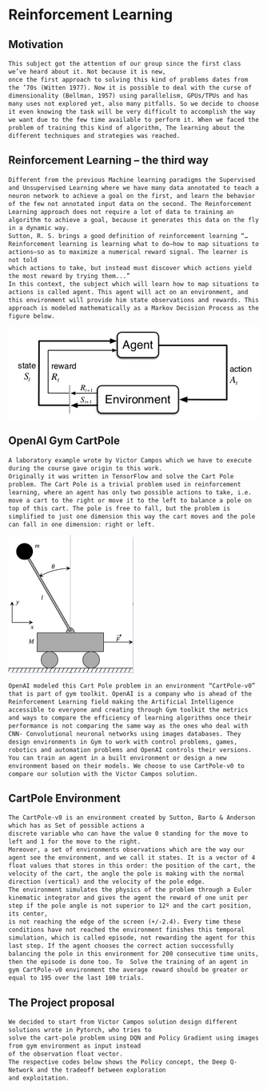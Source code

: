 # Reinforcement Learning

## Motivation

    This subject got the attention of our group since the first class we’ve heard about it. Not because it is new, 
    once the first approach to solving this kind of problems dates from the ’70s (Witten 1977). Now it is possible to deal with the curse of dimensionality (Bellman, 1957) using parallelism, GPUs/TPUs and has many uses not explored yet, also many pitfalls. So we decide to choose it even knowing the task will be very difficult to accomplish the way we want due to the few time available to perform it. When we faced the problem of training this kind of algorithm, The learning about the different techniques and strategies was reached.

## Reinforcement Learning – the third way

    Different from the previous Machine learning paradigms the Supervised and Unsupervised Learning where we have many data annotated to teach a neuron network to achieve a goal on the first, and learn the behavior of the few not annotated input data on the second. The Reinforcement Learning approach does not require a lot of data to training an algorithm to achieve a goal, because it generates this data on the fly in a dynamic way.
    Sutton, R. S. brings a good definition of reinforcement learning “… Reinforcement learning is learning what to do—how to map situations to actions—so as to maximize a numerical reward signal. The learner is not told 
    which actions to take, but instead must discover which actions yield the most reward by trying them...”
    In this context, the subject which will learn how to map situations to actions is called agent. This agent will act on an environment, and this environment will provide him state observations and rewards. This approach is modeled mathematically as a Markov Decision Process as the figure below.
![Octocat](assets/images/intromdp.png)

##  OpenAI Gym CartPole

    A laboratory example wrote by Victor Campos which we have to execute during the course gave origin to this work.
    Originally it was written in TensorFlow and solve the Cart Pole problem. The Cart Pole is a trivial problem used in reinforcement learning, where an agent has only two possible actions to take, i.e. move a cart to the right or move it to the left to balance a pole on top of this cart. The pole is free to fall, but the problem is simplified to just one dimension this way the cart moves and the pole can fall in one dimension: right or left.

![Octocat](assets/images/cartpole.png)
    
    OpenAI modeled this Cart Pole problem in an environment “CartPole-v0” that is part of gym toolkit. OpenAI is a company who is ahead of the Reinforcement Learning field making the Artificial Intelligence accessible to everyone and creating through Gym toolkit the metrics and ways to compare the efficiency of learning algorithms once their performance is not comparing the same way as the ones who deal with CNN- Convolutional neuronal networks using images databases. They design environments in Gym to work with control problems, games, 
    robotics and automation problems and OpenAI controls their versions. You can train an agent in a built environment or design a new environment based on their models. We choose to use CartPole-v0 to compare our solution with the Victor Campos solution.

## CartPole Environment

    The CartPole-v0 is an environment created by Sutton, Barto & Anderson which has as Set of possible actions a 
    discrete variable who can have the value 0 standing for the move to left and 1 for the move to the right. 
    Moreover, a set of environments observations which are the way our agent see the environment, and we call it states. It is a vector of 4 float values that stores in this order: the position of the cart, the velocity of the cart, the angle the pole is making with the normal direction (vertical) and the velocity of the pole edge.
    The environment simulates the physics of the problem through a Euler kinematic integrator and gives the agent the reward of one unit per step if the pole angle is not superior to 12º and the cart position, its center,
    is not reaching the edge of the screen (+/-2.4). Every time these conditions have not reached the environment finishes this temporal simulation, which is called episode, not rewarding the agent for this last step. If the agent chooses the correct action successfully balancing the pole in this environment for 200 consecutive time units, then the episode is done too. To  Solve the training of an agent in gym CartPole-v0 environment the average reward should be greater or equal to 195 over the last 100 trials.

## The Project proposal

    We decided to start from Victor Campos solution design different solutions wrote in Pytorch, who tries to 
    solve the cart-pole problem using DQN and Policy Gradient using images from gym environment as input instead 
    of the observation float vector.
    The respective codes below shows the Policy concept, the Deep Q-Network and the tradeoff between exploration 
    and exploitation.